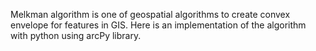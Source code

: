 Melkman algorithm is one of geospatial algorithms to create convex envelope for features in GIS. Here is an implementation of the algorithm with python using arcPy library.

